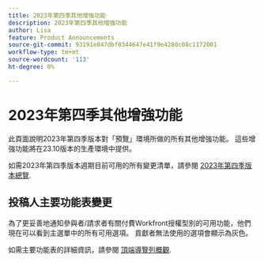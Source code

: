 ```yaml
---
title: 2023年第四季其他增強功能
description: 2023年第四季其他增強功能
author: Lisa
feature: Product Announcements
source-git-commit: 93191e047dbf0344647e41f9e4280c08c1172001
workflow-type: tm+mt
source-wordcount: '113'
ht-degree: 0%

---
```


# 2023年第四季其他增強功能

此頁面說明2023年第四季版本對「預覽」環境所做的所有其他增強功能。 這些增強功能將在23.10版本的生產環境中提供。

如需2023年第四季版本週期目前可用的所有變更清單，請參閱 [2023年第四季版本總覽](/help/quicksilver/product-announcements/product-releases/23-q4-release-activity/23-q4-release-overview.md).

## 投稿人主要功能表變更

為了更妥善地通知參與者/請求者有關付費Workfront授權型別的可用功能，他們現在可以看到主選單中的所有可用選項。 貢獻者無法使用的選項會顯示為灰色。

如需主要功能表的詳細資訊，請參閱 [頂端導覽列概觀](/help/quicksilver/workfront-basics/the-new-workfront-experience/global-navigation-overview.md).

